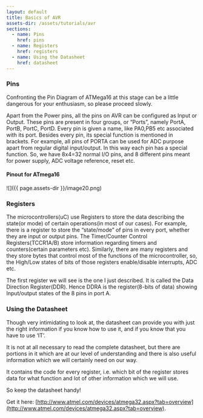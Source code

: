 ```yaml
---
layout: default
title: Basics of AVR
assets-dir: /assets/tutorials/avr
sections:
  - name: Pins
    href: pins
  - name: Registers
    href: registers
  - name: Using the Datasheet
    href: datasheet
---
```


### Pins <a name="pins"></a>

Confronting the Pin Diagram of ATMega16 at this stage can be a little
dangerous for your enthusiasm, so please proceed slowly.

Apart from the Power pins, all the pins on AVR can be configured as
Input or Output. These pins are present in four groups, or “Ports”,
namely PortA, PortB, PortC, PortD. Every pin is given a name, like
PA0,PB5 etc associated with its port. Besides every pin, its special
function is mentioned in brackets. For example, all pins of PORTA can be
used for ADC purpose apart from regular digital input/output. In this
way each pin has a special function. So, we have 8x4=32 normal I/O pins,
and 8 different pins meant for power supply, ADC voltage reference,
reset etc.

#### Pinout for ATmega16

![]({{ page.assets-dir }}/image20.png)

### Registers <a name="registers"></a>

The microcontrollers(uC) use Registers to store the data describing the
state(or mode) of certain operations(in most of our cases). For example,
there is a register to store the “state/mode” of pins in every port,
whether they are input or output pins. The Timer/Counter Control
Registers(TCCR1A/B) store information regarding timers and
counters(certain parameters etc). Similarly, there are many registers
and they store bytes that control most of the functions of the
microcontroller, so, the High/Low states of bits of those registers
enable/disable interrupts, ADC etc.

The first register we will see is the one I just described. It is called
the Data Direction Register(DDR). Hence DDRA is the register(8-bits of
data) showing Input/output states of the 8 pins in port A.

### Using the Datasheet <a name="datasheet"></a>

Though very intimidating to look at, the datasheet can provide you with
just the right information if you know how to use it, and if you know
that you have to use ‘IT’.

It is not at all necessary to read the complete datasheet, but there are
portions in it which are at our level of understanding and there is also
useful information which we will certainly need on our way.

It contains the code for every register, i.e. which bit of the register
stores data for what function and lot of other information which we will
use.

So keep the datasheet handy!

Get it here:
[http://www.atmel.com/devices/atmega32.aspx?tab=overview](http://www.atmel.com/devices/atmega32.aspx?tab=overview).
